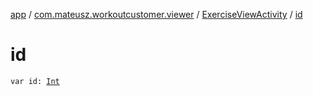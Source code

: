 [app](../../index.md) / [com.mateusz.workoutcustomer.viewer](../index.md) / [ExerciseViewActivity](index.md) / [id](./id.md)

# id

`var id: `[`Int`](https://kotlinlang.org/api/latest/jvm/stdlib/kotlin/-int/index.html)